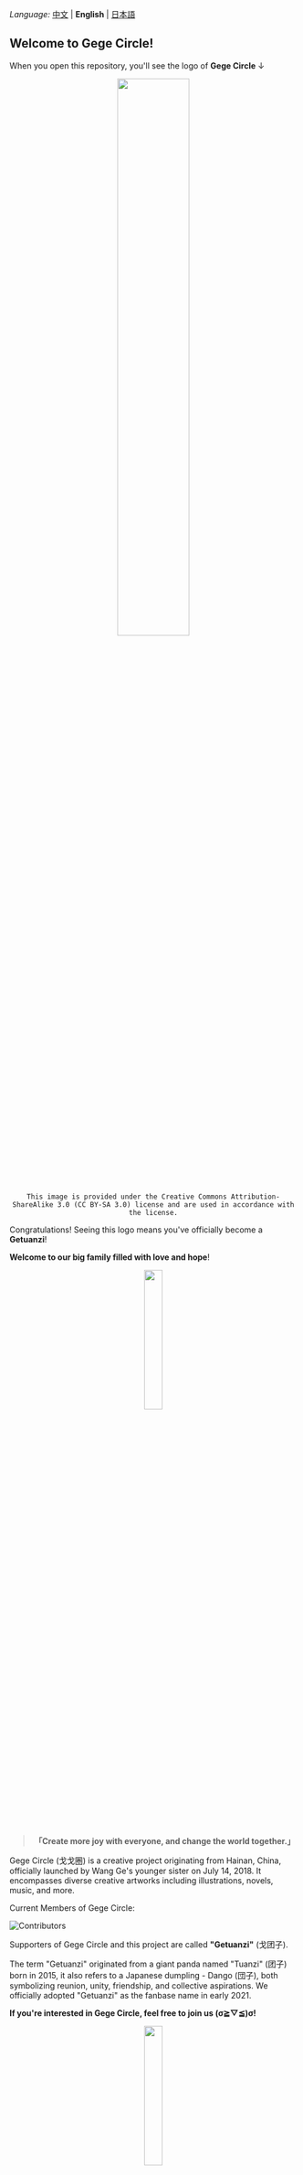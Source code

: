 _Language:_ [中文](https://github.com/gege-circle/.github) | **English** | [日本語](./README_JA.md)

## Welcome to Gege Circle!
When you open this repository, you'll see the logo of **Gege Circle** ↓

<div align=center>
<img src="https://i0.hdslb.com/bfs/article/22734484a61a1476ceddc8077468ee4e399908610.png" width="50%"/>
</div>

<div align=center>
<code>This image is provided under the Creative Commons Attribution-ShareAlike 3.0 (CC BY-SA 3.0) license and are used in accordance with the license.</code>
</div>
 
Congratulations! Seeing this logo means you've officially become a **Getuanzi**!

**Welcome to our big family filled with love and hope**!

<div align=center>
<img src="https://i0.hdslb.com/bfs/article/4adb9255ada5b97061e610b682b8636764fe50ed.png" width="25%"/>
</div>

<div align=center>
<blockquote><b>「Create more joy with everyone, and change the world together.」</b></blockquote>
</div>

Gege Circle (​戈戈圈) is a creative project originating from Hainan, China, officially launched by Wang Ge's younger sister on July 14, 2018. It encompasses diverse creative artworks including illustrations, novels, music, and more.

Current Members of Gege Circle:

![Contributors](https://contrib.rocks/image?repo=gege-circle/home)

Supporters of Gege Circle and this project are called **"Getuanzi"** (​戈团子).

The term "Getuanzi" originated from a giant panda named "Tuanzi" (团子) born in 2015, it also refers to a Japanese dumpling - Dango (団子), both symbolizing reunion, unity, friendship, and collective aspirations. We officially adopted "Getuanzi" as the fanbase name in early 2021.

**If you're interested in Gege Circle, feel free to join us (σ≧▽≦)σ!**

<div align=center>
<img src="https://i0.hdslb.com/bfs/article/4adb9255ada5b97061e610b682b8636764fe50ed.png" width="25%"/>
</div>

Since Wang Ge's previous videos did not provide detailed information about this project and contained ambiguous descriptions, we have created this repository to formally introduce **Gege Circle** in written form.

Gege Circle established on July 14, 2018, has always adhered to principles of inclusivity, openness, harmony, and kindness. We are fully aware of our responsibilities and mission, consistently respecting social ethics, strictly complying with laws and regulations, and actively contributing to maintaining social stability and public interests.

Therefore, **we prohibit any individuals or organizations from posting inappropriate remarks under the name of "Gege Circle"** on online websites or in real life. **We also firmly oppose excessive promotion of Gege Circle**, including but not limited to **mentioning Gege Circle or its members in danmu, comment, or any other form within videos unrelated to the project**.

While we understand that mentions of Gege Circle in unrelated videos might stem from unintentional enthusiasm, **such behavior causes trouble** for creators and viewers of those unrelated videos. Additionally, Gege Circle itself has faced significant backlash due to these incidents.

As members of Gege Circle, we **kindly ask for your cooperation**:

If you encounter danmu and comments mentioning Gege Circle in unrelated videos, please **report** them to have such danmu and comments removed.

**"Unrelated to Gege Circle" refers to content neither produced by Gege Circle/our project members nor directly mentioning Gege Circle**. When seeing people mentioning Gege Circle in unrelated videos, let's all report them - **don't argue, just report**.

Don't respond to those randomly spamming Gege Circle either. If one spam comment gets flooded with 99 "stop spamming" replies, it creates another problematic scenario. So just silently click report! Quietly, quietly click report! **No engagement, no disputes**!

If anyone says "why can't I spam Gege Circle", send them this repository saying "**this is why Gege Circle prohibits spamming**". If they want to argue, tell them to come debate with us!

If random Gege Circle spamming persists, **we'll keep emphasizing this**. We'll emphasize it endlessly. please work with **us to eliminate this spamming phenomenon** - we beg you all, sincerely, PLEASE!

So...

<div align=center>
<img src="https://i0.hdslb.com/bfs/new_dyn/a96d87c79af50833045ba79e4f3c2403291584196.png" width="100%"/>
</div>

Note: If you've previously mentioned Gege Circle in unrelated videos, no worries – starting now, let's join forces to eliminate this behavior. **Just click report with us! PLEASE**!

<div align=center>
<img src="https://i0.hdslb.com/bfs/article/4adb9255ada5b97061e610b682b8636764fe50ed.png" width="25%"/>
</div>

At the end of this repository, let's whisper an open secret we all know~

In truth, Gege Circle has always regarded you all as dear friends or closest siblings, sharing every fleeting moment together~

To us, each of you is a unique, vibrant individual, carrying rich life stories and emotional tides - laughter, sorrow, anger, frustration. These raw, tender feelings transform you from mere digital presences into treasured companions. It is this shared resonance and understanding that binds us, walking forward hand in hand.

Similarly, we yearn to become that friend in your hearts - the one you can confide in at any time, sharing both joys and sorrows. Whether bursting with happiness or weighed down by tears, remember: **Gege Circle and we are always here**. We may not reply instantly, but our care and presence remain constant - **we are here, always**~

These words might feel more fitting for a special occasion, but since they surge from our hearts now, we couldn't wait to tell you. After all, sincerity warms the soul, no matter when it's spoken.

Finally, let's make an eternal promise! To be forever friends—however long "forever" stretches - we vow to stand by you, offering support and companionship whenever needed.  

**This gratitude shall forever dwell in our hearts!** 💖  

## Where are the issues?
Given that this repository has remained inactive for an extended period and the discussion feature has now been migrated to the Reddit sub r/gege_circle, we have decided to switch it off, not by GitHub or others.

For further discussions, please visit our Reddit sub **[r/gege_circle](https://reddit.com/r/gege_circle)**.

Thank you for your unwavering care and support toward Gege circle.  

## Regarding the issue with this repository
We noticed that some GitHub users have feedback to us that about of this repository contains many unrelated keywords, which causes it to be frequently misassociated in GitHub search results.

These keywords were not added by us. We attempted to update the repository about, but GitHub rejected our changes.

We suspect this may be a GitHub bug, and we have already reported the issue to the GitHub team.

We sincerely apologize for the poor experience this has caused.
